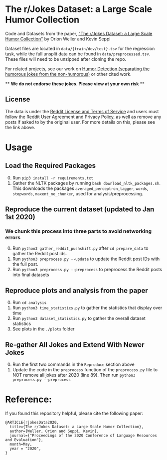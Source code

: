 # The r/Jokes Dataset: a Large Scale Humor Collection
Code and Datasets from the paper, ["The r/Jokes Dataset: a Large Scale Humor Collection"](TODO) by Orion Weller and Kevin Seppi

Dataset files are located in `data/{train/dev/test}.tsv` for the regression task, while the full unsplit data can be found in `data/preprocessed.tsv`.  These files will need to be unzipped after cloning the repo.

For related projects, see our work on [Humor Detection (separating the humorous jokes from the non-humorous)](https://github.com/orionw/RedditHumorDetection) or other cited work.

** **We do not endorse these jokes. Please view at your own risk** **

## License
The data is under the [Reddit License and Terms of Service](https://www.reddit.com/wiki/api-terms) and users must follow the Reddit User Agreement and Privacy Policy, as well as remove any posts if asked to by the original user.  For more details on this, please see the link above.  

# Usage
## Load the Required Packages
0. Run `pip3 install -r requirements.txt`
1. Gather the NLTK packages by running `bash download_nltk_packages.sh`.  This downloads the packages `averaged_perceptron_tagger`, `words`, `stopwords`, `maxent_ne_chunker`, used for analysis/preprocessing.

## Reproduce the current dataset (updated to Jan 1st 2020)
### We chunk this process into three parts to avoid networking errors
0. Run `python3 gather_reddit_pushshift.py` after `cd prepare_data` to gather the Reddit post ids.
1. Run `python3 preprocess.py --update` to update the Reddit post IDs with the full post.
2. Run `python3 preprocess.py --preprocess` to preprocess the Reddit posts into final datasets

## Reproduce plots and analysis from the paper
0. Run `cd analysis`
1. Run `python3 time_statistics.py` to gather the statistics that display over time
2. Run `python3 dataset_statistics.py` to gather the overall dataset statistics
3. See plots in the `./plots` folder

## Re-gather All Jokes and Extend With Newer Jokes 
0. Run the first two commands in the `Reproduce` section above
1. Update the code in the `preprocess` function of the `preprocess.py` file to NOT remove all jokes after 2020 (line 89).  Then run `python3 preprocess.py --preprocess`

# Reference:
If you found this repository helpful, please cite the following paper:
```
@ARTICLE{rjokesData2020,
  title={The r/Jokes Dataset: a Large Scale Humor Collection},
  author={Weller, Orion and Seppi, Kevin},
  journal={"Proceedings of the 2020 Conference of Language Resources and Evaluation"},
  month=May,
  year = "2020",
}
